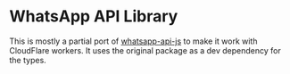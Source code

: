 # WhatsApp API Library

This is mostly a partial port of [whatsapp-api-js](https://github.com/Secreto31126/whatsapp-api-js) to make it work with CloudFlare workers. It uses the original package as a dev dependency for the types. 
